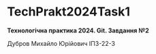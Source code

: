 # TechPrakt2024Task1
**Технологічна практика 2024. Git. Завдання №2**

Дубров Михайло Юрійович ІПЗ-22-3
